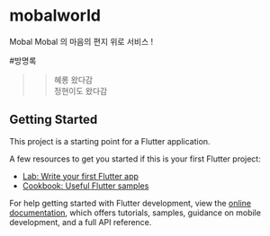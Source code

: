 # mobalworld

Mobal Mobal 의 마음의 편지 위로 서비스 ! 

#방명록 
>> 혜롱 왔다감  
>> 정현이도 왔다감

## Getting Started

This project is a starting point for a Flutter application.

A few resources to get you started if this is your first Flutter project:

- [Lab: Write your first Flutter app](https://docs.flutter.dev/get-started/codelab)
- [Cookbook: Useful Flutter samples](https://docs.flutter.dev/cookbook)

For help getting started with Flutter development, view the
[online documentation](https://docs.flutter.dev/), which offers tutorials,
samples, guidance on mobile development, and a full API reference.
